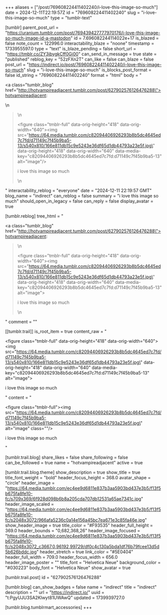 +++
aliases = ["/post/769608224411402240/i-love-this-image-so-much"]
date = 2024-12-11T22:19:57Z
id = "769608224411402240"
slug = "i-love-this-image-so-much"
type = "tumblr-text"

[tumblr]
parent_post_url = "https://uranium.tumblr.com/post/769439427777970176/i-love-this-image-so-much-image-id-a-mastodon"
id = 7.696082244114022e+17
is_blazed = false
note_count = 122996.0
interactability_blaze = "noone"
timestamp = 1733955597.0
type = "text"
is_blaze_pending = false
short_url = "https://tmblr.co/ZY3jbygkCff0Gi00"
can_send_in_message = true
state = "published"
reblog_key = "52zFXn2T"
can_like = false
can_blaze = false
post_url = "https://indirect.io/post/769608224411402240/i-love-this-image-so-much"
slug = "i-love-this-image-so-much"
is_blocks_post_format = false
id_string = "769608224411402240"
format = "html"
body = "<p><a class=\"tumblr_blog\" href=\"http://hotvampireadjacent.tumblr.com/post/627902576126476288\">hotvampireadjacent</a>:</p>\n<blockquote>\n<p><figure class=\"tmblr-full\" data-orig-height=\"418\" data-orig-width=\"640\"><img src=\"https://64.media.tumblr.com/c82094406926293b8b5dc4645ed7c7fd/d71149c7f45b9ba5-13/s540x810/166e811db15c9e5243e36df65d1db44793a23e5f.jpg\" data-orig-height=\"418\" data-orig-width=\"640\" data-media-key=\"c82094406926293b8b5dc4645ed7c7fd:d71149c7f45b9ba5-13\" alt=\"image\"/></figure></p><p>i love this image so much </p>\n</blockquote>"
interactability_reblog = "everyone"
date = "2024-12-11 22:19:57 GMT"
blog_name = "indirect"
can_reblog = false
summary = "i love this image so much"
should_open_in_legacy = false
can_reply = false
display_avatar = true

[tumblr.reblog]
tree_html = "<p><a class=\"tumblr_blog\" href=\"http://hotvampireadjacent.tumblr.com/post/627902576126476288\">hotvampireadjacent</a>:</p><blockquote>\n<p><figure class=\"tmblr-full\" data-orig-height=\"418\" data-orig-width=\"640\"><img src=\"https://64.media.tumblr.com/c82094406926293b8b5dc4645ed7c7fd/d71149c7f45b9ba5-13/s540x810/166e811db15c9e5243e36df65d1db44793a23e5f.jpg\" data-orig-height=\"418\" data-orig-width=\"640\" data-media-key=\"c82094406926293b8b5dc4645ed7c7fd:d71149c7f45b9ba5-13\" alt=\"image\"></figure></p><p>i love this image so much </p>\n</blockquote>"
comment = ""

[[tumblr.trail]]
is_root_item = true
content_raw = "<p><figure class=\"tmblr-full\" data-orig-height=\"418\" data-orig-width=\"640\"><img src=\"https://64.media.tumblr.com/c82094406926293b8b5dc4645ed7c7fd/d71149c7f45b9ba5-13/s540x810/166e811db15c9e5243e36df65d1db44793a23e5f.jpg\" data-orig-height=\"418\" data-orig-width=\"640\" data-media-key=\"c82094406926293b8b5dc4645ed7c7fd:d71149c7f45b9ba5-13\" alt=\"image\"></figure></p><p>i love this image so much </p>"
content = "<p><figure class=\"tmblr-full\"><img src=\"https://64.media.tumblr.com/c82094406926293b8b5dc4645ed7c7fd/d71149c7f45b9ba5-13/s540x810/166e811db15c9e5243e36df65d1db44793a23e5f.jpg\" alt=\"image\" class=\"\"/></figure><p>i love this image so much </p></p>"

[tumblr.trail.blog]
share_likes = false
share_following = false
can_be_followed = true
name = "hotvampireadjacent"
active = true

[tumblr.trail.blog.theme]
show_description = true
show_title = true
title_font_weight = "bold"
header_focus_height = 368.0
avatar_shape = "circle"
header_image = "https://64.media.tumblr.com/ec4ee9d6811e837b3aa5903bd437e3b5/f13f5b675fa8fe10-fc/s709x369/6f928d098b6b8a205cda707db12531a65ae7341c.jpg"
header_image_scaled = "https://64.media.tumblr.com/ec4ee9d6811e837b3aa5903bd437e3b5/f13f5b675fa8fe10-fc/s2048x3072/966afa5236c0a14e156a45bc7ea671e3c85fa46e.jpg"
show_header_image = true
title_color = "#F93535"
header_full_height = 369.0
header_bounds = "0,682,368,26"
header_image_focused = "https://64.media.tumblr.com/ec4ee9d6811e837b3aa5903bd437e3b5/f13f5b675fa8fe10-fc/s2048x3072_c3667,0,96192,99729/df0c4c130a5bda1df76b79fcee13d5d5b626bddc.jpg"
header_stretch = true
link_color = "#5E0404"
header_full_width = 709.0
header_focus_width = 656.0
header_image_poster = ""
title_font = "Helvetica Neue"
background_color = "#030223"
body_font = "Helvetica Neue"
show_avatar = true

[tumblr.trail.post]
id = "627902576126476288"

[tumblr.blog]
can_show_badges = false
name = "indirect"
title = "indirect"
description = ""
url = "https://indirect.io/"
uuid = "t:PgyUJU3SA2Klwyt81UWAwQ"
updated = 1739939727.0

[tumblr.blog.tumblrmart_accessories]
+++
